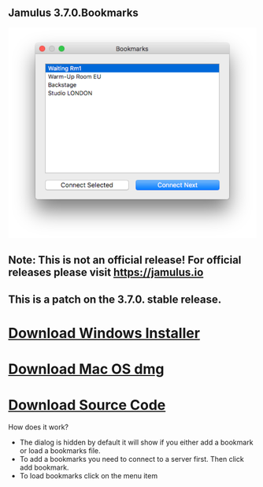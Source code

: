 ## Jamulus 3.7.0.Bookmarks
![](bookmarks.png)
## Note: This is not an official release! For official releases please visit <https://jamulus.io>
## This is a patch on the 3.7.0. stable release.

# [Download Windows Installer](https://github.com/geotechfirst/jamulus/releases/download/r3_7_0_bm1/Jamulus-3.7.0.bookmarks-installer-win.exe)

# [Download Mac OS dmg](https://github.com/geotechfirst/jamulus/releases/download/r3_7_0_bm1/Jamulus-3.7.0.bookmarks-installer-mac.dmg)

# [Download Source Code](https://github.com/geotechfirst/jamulus/archive/refs/heads/r3_7_0-patch.zip)

How does it work?
- The dialog is hidden by default it will show if you either add a bookmark or load a bookmarks file.
- To add a bookmarks you need to connect to a server first. Then click add bookmark.
- To load bookmarks click on the menu item
